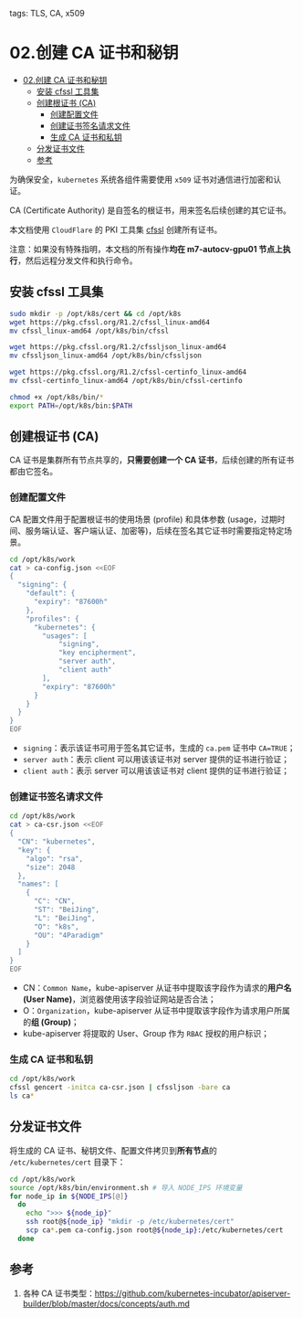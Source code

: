 tags: TLS, CA, x509

# 02.创建 CA 证书和秘钥

<!-- TOC -->

- [02.创建 CA 证书和秘钥](#02创建-ca-证书和秘钥)
    - [安装 cfssl 工具集](#安装-cfssl-工具集)
    - [创建根证书 (CA)](#创建根证书-ca)
        - [创建配置文件](#创建配置文件)
        - [创建证书签名请求文件](#创建证书签名请求文件)
        - [生成 CA 证书和私钥](#生成-ca-证书和私钥)
    - [分发证书文件](#分发证书文件)
    - [参考](#参考)

<!-- /TOC -->

为确保安全，`kubernetes` 系统各组件需要使用 `x509` 证书对通信进行加密和认证。

CA (Certificate Authority) 是自签名的根证书，用来签名后续创建的其它证书。

本文档使用 `CloudFlare` 的 PKI 工具集 [cfssl](https://github.com/cloudflare/cfssl) 创建所有证书。

注意：如果没有特殊指明，本文档的所有操作**均在 m7-autocv-gpu01 节点上执行**，然后远程分发文件和执行命令。

## 安装 cfssl 工具集

``` bash
sudo mkdir -p /opt/k8s/cert && cd /opt/k8s
wget https://pkg.cfssl.org/R1.2/cfssl_linux-amd64
mv cfssl_linux-amd64 /opt/k8s/bin/cfssl

wget https://pkg.cfssl.org/R1.2/cfssljson_linux-amd64
mv cfssljson_linux-amd64 /opt/k8s/bin/cfssljson

wget https://pkg.cfssl.org/R1.2/cfssl-certinfo_linux-amd64
mv cfssl-certinfo_linux-amd64 /opt/k8s/bin/cfssl-certinfo

chmod +x /opt/k8s/bin/*
export PATH=/opt/k8s/bin:$PATH
```

## 创建根证书 (CA)

CA 证书是集群所有节点共享的，**只需要创建一个 CA 证书**，后续创建的所有证书都由它签名。

### 创建配置文件

CA 配置文件用于配置根证书的使用场景 (profile) 和具体参数 (usage，过期时间、服务端认证、客户端认证、加密等)，后续在签名其它证书时需要指定特定场景。

``` bash
cd /opt/k8s/work
cat > ca-config.json <<EOF
{
  "signing": {
    "default": {
      "expiry": "87600h"
    },
    "profiles": {
      "kubernetes": {
        "usages": [
            "signing",
            "key encipherment",
            "server auth",
            "client auth"
        ],
        "expiry": "87600h"
      }
    }
  }
}
EOF
```
+ `signing`：表示该证书可用于签名其它证书，生成的 `ca.pem` 证书中 `CA=TRUE`；
+ `server auth`：表示 client 可以用该该证书对 server 提供的证书进行验证；
+ `client auth`：表示 server 可以用该该证书对 client 提供的证书进行验证；

### 创建证书签名请求文件

``` bash
cd /opt/k8s/work
cat > ca-csr.json <<EOF
{
  "CN": "kubernetes",
  "key": {
    "algo": "rsa",
    "size": 2048
  },
  "names": [
    {
      "C": "CN",
      "ST": "BeiJing",
      "L": "BeiJing",
      "O": "k8s",
      "OU": "4Paradigm"
    }
  ]
}
EOF
```
+ CN：`Common Name`，kube-apiserver 从证书中提取该字段作为请求的**用户名 (User Name)**，浏览器使用该字段验证网站是否合法；
+ O：`Organization`，kube-apiserver 从证书中提取该字段作为请求用户所属的**组 (Group)**；
+ kube-apiserver 将提取的 User、Group 作为 `RBAC` 授权的用户标识；

### 生成 CA 证书和私钥

``` bash
cd /opt/k8s/work
cfssl gencert -initca ca-csr.json | cfssljson -bare ca
ls ca*
```

## 分发证书文件

将生成的 CA 证书、秘钥文件、配置文件拷贝到**所有节点**的 `/etc/kubernetes/cert` 目录下：

``` bash
cd /opt/k8s/work
source /opt/k8s/bin/environment.sh # 导入 NODE_IPS 环境变量
for node_ip in ${NODE_IPS[@]}
  do
    echo ">>> ${node_ip}"
    ssh root@${node_ip} "mkdir -p /etc/kubernetes/cert"
    scp ca*.pem ca-config.json root@${node_ip}:/etc/kubernetes/cert
  done
```

## 参考

1. 各种 CA 证书类型：https://github.com/kubernetes-incubator/apiserver-builder/blob/master/docs/concepts/auth.md